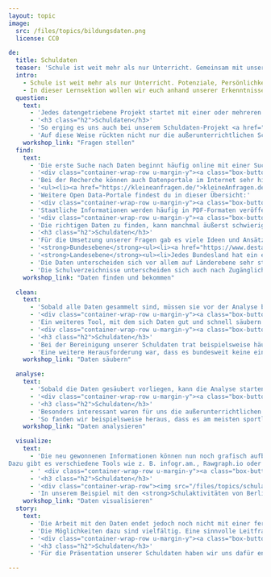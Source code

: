 ```yaml
---
layout: topic
image:
  src: /files/topics/bildungsdaten.png
  license: CC0

de:
  title: Schuldaten
  teaser: 'Schule ist weit mehr als nur Unterricht. Gemeinsam mit unserem Kooperationspartner BildungsCent e.V. haben wir Informationen über 30.000 allgemeinbildende Schulen in Deutschland aufbereitet.'
  intro:
    - Schule ist weit mehr als nur Unterricht. Potenziale, Persönlichkeit und das Engagement für die Gesellschaft entwickeln sich auch außerhalb des Regelunterrichts. Doch gut zugängliche Informationen zu allen Schulen in Deutschland, ihren Partnerschaften und Aktivitäten sind nur spärlich vorhanden und weit verstreut. Mit diesem Problem haben wir uns in unserem Datenprojekt jedeschule.de beschäftigt und gemeinsam mit unserem Kooperationspartner BildungsCent e.V. Informationen über 30.000 allgemeinbildende Schulen in Deutschland aufbereitet.
    - In dieser Lernsektion wollen wir euch anhand unserer Erkenntnisse zeigen, wie man Schuldaten finden, analysieren und visualisieren kann - und wo es Probleme gibt. Dabei arbeiten wir mit der Data Pipeline, einer Methode, mit der sich datengetriebene Projekte strukturiert umsetzen lassen.
  question:
    text:
      - 'Jedes datengetriebene Projekt startet mit einer oder mehreren Fragestellungen, die mit Hilfe der Analyse beantwortet werden sollen. Was einfach klingt, wird schnell zur Herausforderung, denn die Fragen müssen nicht nur möglichst konkret, sondern auch im Rahmen der eigenen Möglichkeiten und Ressourcen umsetzbar sein. Eine geeignete Frage findet sich daher häufig erst nach einem längeren Prozess von Recherchen und Überlegungen, die nach und nach konkreter werden.'
      - '<h3 class="h2">Schuldaten</h3>'
      - 'So erging es uns auch bei unserem Schuldaten-Projekt <a href="https://jedeschule.de/">JedeSchule.de</a>, das wir zusammen mit unserem Partner <a href="https://www.bildungscent.de/">BildungsCent e.V.</a> umgesetzt haben. In den ersten gemeinsamen Planungstreffen ging es für uns zunächst einmal darum das System Schule besser zu verstehen und die Bedürfnisse von BildungsCent zu identifizieren: Anhand von Daten zeigen, dass Schule nicht nur Unterricht bedeutet, sondern junge Menschen auf die Herausforderungen der Zukunft vorbereitet werden. Dieses Themenfeld ist jedoch sehr groß, daher versuchten wir uns auf einzelne relevante Aspekte zu konzentrieren und gezielte Fragen an die Thematik zu stellen: Was macht Schule neben dem Unterricht aus? Wo lernen Kinder sich zu beteiligen und die Gesellschaft mitzugestalten? Und wer hilft ihnen dabei?'
      - 'Auf diese Weise rückten nicht nur die außerunterrichtlichen Schulaktivitäten und Partnerschaften in den Fokus unserer Arbeit, sondern es kam auch die Frage auf: Wo gibt es eigentlich überall Schulen in Deutschland? So entstand die Idee einer Karte, auf der alle allgemeinbildenden Schulen abgebildet und nach spezifischen Kategorien wie Schulaktivitäten, Partnerschaften und Ganztagsangeboten gesucht und gefiltert werden.'
    workshop_link: "Fragen stellen"
  find:
    text:
      - 'Die erste Suche nach Daten beginnt häufig online mit einer Suchanfrage in Google und Co. Um hierbei spezifische Ergebnisse zu erhalten ist es jedoch wichtig, Suchmaschinen richtig zu nutzen und Suchoperatoren zu verwenden. In unserem Material findest du eine Anleitung und einige hilfreiche Tricks, um Suchmaschinen gezielter zu verwenden.'
      - '<div class="container-wrap-row u-margin-y"><a class="box-button-plain" href="/files/downloads/workshops/DS-daten-finden-bekommen.pdf">Lernmaterial: Daten finden und bekommen</a></div>'
      - 'Bei der Recherche können auch Datenportale im Internet sehr hilfreich sein. Neben behördlichen Plattformen wie <a href="https://www.destatis.de/DE/Startseite.html">Destatis</a> (Statistisches Bundesamt) oder <a href="http://ec.europa.eu/eurostat/">Eurostat</a> (Europäische Kommission) gibt es auch einige zivilgesellschaftliche Tools, die offene Daten bereitstellen:'
      - '<ul><li><a href="https://kleineanfragen.de/">kleineAnfragen.de</a> sammelt kleine Anfragen der Landesparlamente und des Bundestages, die nach Themen gefiltert und per Email abonniert werden können.</li><li><a href="https://fragdenstaat.de/">FragdenStaat.de</a> beruft sich auf das Informationsfreiheitsgesetz (IFG), das Behörden dazu verpflichtet, Auskunft über Informationen und Daten zu geben. Mit Hilfe der Seite lassen sich in wenigen Schritten IFG-Anfragen erstellen.</li><li><a href="https://offenerhaushalt.de/">OffenerHaushalt</a> gibt einen Überblick über die Haushalte der Kommunen in Deutschland und zeigt, wie viel Geld jeweils für Verwaltung, Schule, Umwelt, etc. ausgegeben wird.</li></ul>'
      - 'Weitere Open Data-Portale findest du in dieser Übersicht:'
      - '<div class="container-wrap-row u-margin-y"><a class="box-button-plain" href="/files/downloads/workshops/Demokratielabore_Lernmaterial_OpenData-Portale.pdf">Lernmaterial: Datenportale</a></div>'
      - 'Staatliche Informationen werden häufig in PDF-Formaten veröffentlicht. Das macht die Daten häufig leserlich, gleichzeitig erschwert es Programmen wie Libreoffice und Excel die Informationen strukturiert zu verarbeiten. Um Tabellen aus PDFs zu befreien, gibt es eine Reihe an Programmen, die PDF-Informationen in maschinenlesbare Formate (z. B. json, csv) umwandeln können. Eine Open Source-Lösung hierfür ist das Tool Tabula. Mit Tabula können PDF-Tabellen markiert, überprüft und umgewandelt werden. In unserem Lernmaterial erfährst du, wie Tabula funktioniert.'
      - '<div class="container-wrap-row u-margin-y"><a class="box-button-plain" href="/files/downloads/workshops/Lehrmaterial-DS-DE-PDF-Scraping-Tabula.pdf">Lernmaterial: Tabula - Pdf Scaping</a></div>'
      - 'Die richtigen Daten zu finden, kann manchmal äußerst schwierig und frustrierend sein, denn nicht alle Informationen sind frei verfügbar oder aber die Daten fehlen komplett. In diesen Fällen hilft leider nur hartnäckig zu bleiben und weiter nachzufragen, Daten selbst zu erheben (wenn möglich) oder die Fragestellung noch einmal anzupassen: Gibt es vielleicht Informationen zu einzelnen oder anderen Aspekten meiner Frage? Wo gibt es noch Daten in dem Bereich, der mich interessiert?'
      - '<h3 class="h2">Schuldaten</h3>'
      - 'Für die Umsetzung unserer Fragen gab es viele Ideen und Ansätze. Der wichtigste Faktor war dabei die Datenlage: Wo gibt es überhaupt schulrelevante Informationen? Sind diese öffentlich zugänglich? Und wie können wir an die Daten gelangen? Dazu recherchierten wir in verschiedenen Quellen und bei öffentlichen Behörden. Ein entscheidender Aspekt war dabei: Bildungspolitik ist Ländersache. Daher lagen die meisten Informationen auf Landesebene vor, einige Daten waren zudem auf Bundesebene verfügbar. In dieser Liste haben wir einige relevante Informationsquellen gesammelt:'
      - '<strong>Bundesebene</strong><ul><li><a href="https://www.destatis.de/DE/Publikationen/Thematisch/BildungForschungKultur/BildungKulturFinanzen/Bildungsfinanzbericht1023206177004.pdf?__blob=publicationFile">Bildungsfinanzbericht</a> (Statistisches Bundesamt, 2017)</li><li><a href="https://www.destatis.de/DE/Publikationen/Thematisch/BildungForschungKultur/Schulen/BroschuereSchulenBlick0110018189004.pdf;jsessionid=A8A038BC2250B2F9ADF0DA7F82B0E622.InternetLive1?__blob=publicationFile">"Schulen auf einen Blick"</a> (Statistisches Bundesamt, 2018)</li><li>Da es kein Bundesministerium für Schulbildung gibt, werden viele Entscheidungen an die <a href="https://www.kmk.org/">Kultusministerkonferenz</a> delegiert.</li></ul>'
      - '<strong>Landesebene</strong><ul><li>Jedes Bundesland hat ein eigenes <a href="https://www.kmk.org/dokumentation-statistik/rechtsvorschriften-lehrplaene/uebersicht-schulgesetze.html">Schulgesetz</a>. Einen Überblick darüber bietet die Kultusministerkonferenz.</li><li>Auf <a href="https://jedeschule.de/">jedeschule.de</a> stehen weitere Datensätze zum Thema Schule & Bildung, u. a. umfassende Informationen über Schulen aus den Schulverzeichnissen aller Bundesländer zur Verfügung.</li></ul>'
      - 'Die Daten unterscheiden sich vor allem auf Länderebene sehr stark in ihrer Zugänglichkeit, Informationsmenge und Qualität. Die Bundesländer Sachsen-Anhalt und Saarland stellen beispielsweise ausschließlich Stammdaten von Schulen, wie Schulname, Adresse und Kontaktdaten zur Verfügung (Stand: 01.01.2017). Auch in Schleswig-Holstein gibt es seit dem 01. Januar 2017 nur noch diese Informationen. In Niedersachsen, Mecklenburg-Vorpommern, Hessen und Rheinland-Pfalz enthalten die Verzeichnisse zusätzlich noch u. a. die Schulnummer und Angaben zum Schultyp. Bayern, Baden-Württemberg, Hamburg und Nordrhein-Westfalen veröffentlichen darüber hinaus u. a. Zahlen über Schüler/innen und/oder Lehrende. Noch umfangreicher ist das Schulverzeichnis in Bremen, das Informationen über Ganztagsbetreuung, Ausstattung der Schulen und angebotene Sprachen bereitstellt. Die meisten Angaben werden jedoch in Berlin, Sachsen, Thüringen und Brandenburg gemacht: Hier sind zusätzlich auch außerunterrichtliche Aktivitäten und/oder Schulpartner aufgeführt.'
      - 'Die Schulverzeichnisse unterscheiden sich auch nach Zugänglichkeit und Dateiformat. So stellte Hamburg im Jahr 2017 als einziges Bundesland die Informationen als Open Data zur Verfügung. In anderen Ländern wie Rheinland-Pfalz verlangten die zuständigen Behörden Geld, um die Schulverzeichnisse in einem maschinenlesbaren Format zu erhalten.'
    workshop_link: "Daten finden und bekommen"

  clean:
    text:
      - 'Sobald alle Daten gesammelt sind, müssen sie vor der Analyse bereinigt werden. Für die Aufbereitung und alle weiteren Bearbeitungsschritte eignen sich Softwareprogramme wie Excel, Libre Office oder Open Office, die von NGOs häufig genutzt werden. Die Säuberung der Daten im Vorfeld der Analyse ist wichtig, da sich insbesondere in Datensätzen, die manuell eingetragene Daten enthalten oder aus bereits vorhandenen Datensätzen neu zusammengestellt wurden, schnell kleine Fehler einschleichen. Wenn Daten, z. B. in Excel oder Google Sheets zu übertragen sind, gibt unser Lernmaterial Hilfestellung und hält außerdem einige wichtige Tipps zur Säuberung von Daten bereit.'
      - '<div class="container-wrap-row u-margin-y"><a class="box-button-plain" href="/files/downloads/workshops/Lehrmaterial-DS-Google-sheets.pdf">Lernmaterial: Daten säubern in Google Sheets</a><a class="box-button-plain" href="/files/downloads/workshops/Lernmaterial-DS-Excel-Data-Cleaning-DE.pdf">Lernmaterial: Daten in Excel bereinigen</a></div>'
      - 'Ein weiteres Tool, mit dem sich Daten gut und schnell säubern lassen ist die Open Source-Anwendung <a href="http://openrefine.org/">Open Refine</a>. Auch hier kannst du in unserem Lernmaterial nach Anleitungen und Tipps stöbern:'
      - '<div class="container-wrap-row u-margin-y"><a class="box-button-plain" href="/files/downloads/workshops/CheatSheet-Open-Refine.pdf">Cheat-Sheet: Open-Refine für Fortgeschrittene</a></div>'
      - '<h3 class="h2">Schuldaten</h3>'
      - 'Bei der Bereinigung unserer Schuldaten trat beispielsweise häufig das Problem auf, dass es mehrere Schulen mit demselben Namen gab, z.B. Pestalozzi-Schule oder Regenbogen-Schule. Da Bildung Ländersache ist, werden in Deutschland keine einheitlichen Schulnummern vergeben. Hier war es also notwendig, erneut zu recherchieren und den Schulen eine eindeutigere Identifikation in unserer Datenbank zu geben, um klare Unterscheidungen treffen zu können. Gelöst haben wir dieses Problem, indem wir die Schulstandorte als Identifikator hingezogen und so neue Identifikationsnummern generiert haben.'
      - 'Eine weitere Herausforderung war, dass es bundesweit keine einheitlichen Schultypen gibt. So gibt es Schulformen, die nur in einem Bundesland auftreten, wie z. B. die Stadtteilschulen in Hamburg. Um die verschiedenen Informationen zu einem gemeinsamen Standard zusammenzufassen, haben wir versucht eine einheitliche Systematik der Schultypen zu entwerfen, soweit dies möglich war. Alle übrigens Fälle haben wir gesondert aufgeführt. Dieses Beispiel zeigt auch: Bei der Arbeit mit Daten müssen immer wieder kleinere und größere Entscheidungen getroffen werden, die die Analyse und Ergebnisse erheblich beeinträchtigen können. Jeder Schritt sollte an dieser Stelle daher genau reflektiert, abgewägt und transparent gemacht werden!'
    workshop_link: "Daten säubern"

  analyse:
    text:
      - 'Sobald die Daten gesäubert vorliegen, kann die Analyse starten. Auch hierfür gibt es verschiedene Tools, einfache Analyse sind aber bereits in Excel mit Hilfe von Pivot-Tabellen möglich. Mit Hilfe dieser Tabellen lassen sich Zusammenhänge in den Daten, Muster, Trends und gegebenenfalls auch Ausreißer entdecken. Einige Hinweise wie man bei der Datenanalyse vorgehen kann findest du hier:'
      - '<div class="container-wrap-row u-margin-y"><a class="box-button-plain" href="/files/downloads/workshops/DEU-Lehrmaterial-DS-Datenanalyse-Google-sheets.pdf">Lernmaterial: Datenanalyse</a><a class="box-button-plain" href="/files/downloads/workshops/Lernmaterial-Pivot-Tabellen_Excel_Hintergundinfos.pdf">Cheat-Sheet: Pivot-Tabellen in Google Sheets</a></div>'
      - '<h3 class="h2">Schuldaten</h3>'
      - 'Besonders interessant waren für uns die außerunterrichtlichen Schulaktivitäten. Diese Informationen werden zwar in den Schulverzeichnissen von Berlin und Sachsen mitgeliefert, liegen aber nur unsortiert für jede einzelne Schule vor. Um uns ein besseres Bild von den Angeboten aus den verschiedenen Bereichen zu machen, listeten wir in einer Excel-Tabelle zunächst alle Schulen mit ihren Aktivitäten und bildeten anhand der Angebote übergeordnete Kategorien, z. B. Umwelt, Sport, Musik/Tanz und Literatur/Medien. Anschließend ordneten wir die Aktivitäten jeder Schule den Kategorien zu. Auf diese Weise erhielten wir schnell einen Überblick zu den verschiedenen Angeboten und Zahlen darüber, wie oft Aktivitäten in diesen Kategorien von den Schulen angeboten werden.'
      - 'So fanden wir beispielsweise heraus, dass es am meisten sportliche Aktivitäten im Schuljahr 2016/17 in Berlin gab (insgesamt 355 von 413), die wenigsten Angebote gab es dagegen im Bereich Berufsorientierung (insgesamt 34).'
    workshop_link: "Daten analysieren"

  visualize:
    text:
      - 'Die neu gewonnenen Informationen können nun noch grafisch aufbereitet werden. Dies ist wichtig, da gute Datenvisualisierungen im besten Fall einen leichten Zugang zur Thematik bieten und eine höhere Überzeugungskraft besitzen als Daten in einer Tabelle. Eine gute Grafik unterstreicht dabei immer die Hauptaussagen eines Textes oder einer Datenanalyse.
Dazu gibt es verschiedene Tools wie z. B. infogr.am., Rawgraph.io oder Datawrapper, mit denen interaktive Datenvisualisierungen online erstellt werden können. Dabei gibt es eine Vielzahl an Diagrammen, nicht jedes ist jedoch in jedem Fall gleich gut geeignet. Eine Übersicht zu allen Diagrammtypen mit ihren Vor- und Nachteilen bietet z. B. der Dataviz Catalogue. Einige Tipps für gute Datenvisualisierungen und Anleitungen für Tools haben wir in unserem Lernmaterial zusammengefasst:'
      - ' <div class="container-wrap-row u-margin-y"><a class="box-button-plain" href="/files/downloads/workshops/Demokratielabore_Lernmaterial_Digitales-Storytelling.pdf">Lernmaterial: Datawrapper (Seite 1-10)</a><a class="box-button-plain" href="/files/downloads/workshops/Lehrmaterial-DS-Data-Viz-Rawgraph.pdf">Lernmaterial: Raw.io</a><a class="box-button-plain" href="/files/downloads/workshops/DEU-Lehrmaterial-DS-Datenvisualisierung.pdf">Lernmaterial: Daten visualisieren</a></div>'
      - '<h3 class="h2">Schuldaten</h3>'
      - '<div class="container-wrap-row"><img src="/files/topics/schulaktivitaeten.jpg" alt="Verteilung der angebotenen Schulaktivitäten in Berlin"></div>'
      - 'In unserem Beispiel mit den <strong>Schulaktivitäten von Berliner Schulen</strong> haben wir uns für die Darstellung in Kuchendiagrammen entschieden, weil sie anzeigen, wie sich eine Gesamtheit zusammensetzt. Diese Darstellungsweise macht zwei verschiedene Aspekte deutlich: Zum einen wie stark die einzelnen Bereiche an Schulen in Berlin ausgeprägt sind, z. B. dass sportliche Aktivitäten an der Mehrheit der Schulen (zu 86 %) angeboten werden. Zum anderen ermöglicht die Darstellung einen visuellen Vergleich von allen Bereichen. So zeigt sich nicht nur, dass sportliche Aktionen am häufigsten angeboten werden, sondern auch, dass Umwelt mit 19% und Berufsorientierung mit 5% weniger gefördert sind. Die Grafik verdeutlicht aber auch die große Vielfalt an außerunterrichtlichen Angeboten, die die Entwicklung und Förderung von Schüler/innen entscheidend mitgestaltet.'
    workshop_link: "Daten visualisieren"
  story:
    text:
      - 'Die Arbeit mit den Daten endet jedoch noch nicht mit einer fertigen Visualisierung, denn diese benötigen häufig eine Erklärung und Kontextinformationen. Außerdem lassen sich mit Hilfe von Daten tolle Geschichten erzählen, die für die eigene Kampagnenarbeit effektiv genutzt werden können.'
      - 'Die Möglichkeiten dazu sind vielfältig. Eine sinnvolle Leitfrage sollte sein, wie Datenvisualisierungen die Hauptaussagen einer Geschichte unterstützen können. Um schließlich Texte mit Datenvisualisierungen zu verbinden und auch interaktive Inhalte einzubetten, haben Journalist/innen des WDR gemeinsam mit Entwickler/innen das Open Source-Tool <a href="https://pageflow.io/de">Pageflow</a> entwickelt. Eine weiteres Tools ist Atavist. Die wichtigsten Funktionen des Tools haben wir in diesem Lernmaterial beschrieben.'
      - '<div class="container-wrap-row u-margin-y"><a class="box-button-plain" href="/files/downloads/workshops/Demokratielabore_Lernmaterial_Digitales-Storytelling.pdf">Lernmaterial: Atavist (Ab Seite 11)</a></div>'
      - '<h3 class="h2">Schuldaten</h3>'
      - 'Für die Präsentation unserer Schuldaten haben wir uns dafür entschieden, eine eigene Webseite zu erstellen: <a href="https://jedeschule.de">https://jedeschule.de</a>, auf der die Daten in ganz unterschiedlicher Weise präsentiert werden. Zum einen können Schulinformationen in einer Deutschlandkarte gesucht und gefiltert werden. Diese Funktion ist vor allem für Lehrende, Eltern, Schüler/innen, aber auch Politiker/innen und Akteur/innen aus der Zivilgesellschaft wichtig, um z. B. Schulen in der Umgebung zu finden und sich über Aktivitäten, Partner/innen und Ganztagsangebote zu informieren. Zum anderen werden übergeordnete Informationen über Schulaktivitäten und Partnerschaften sowohl grafisch wie textuell für Berlin und Sachsen aufbereitet. Außerdem veröffentlichten wir nach dem Launch der Webseite regelmäßig kurze Blogbeiträge, in denen wir uns noch einmal genauer mit der Datenlage in den einzelnen Bundesländern beschäftigten. Alle Ergebnisse wurden anschließend in einem Fazit übersichtlich präsentiert: <a href="https://datenschule.de/blog/2017/08/schuldaten-bundeslaender-check-fazit/">https://datenschule.de/blog/2017/08/schuldaten-bundeslaender-check-fazit/</a>'

---
```

